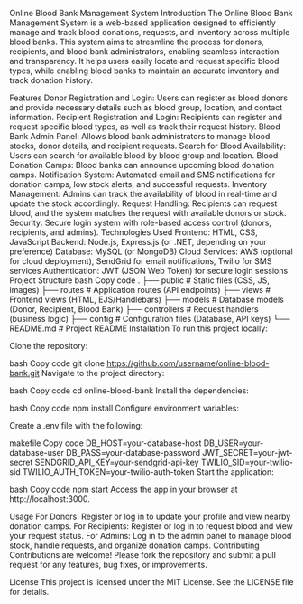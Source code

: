 Online Blood Bank Management System
Introduction
The Online Blood Bank Management System is a web-based application designed to efficiently manage and track blood donations, requests, and inventory across multiple blood banks. This system aims to streamline the process for donors, recipients, and blood bank administrators, enabling seamless interaction and transparency. It helps users easily locate and request specific blood types, while enabling blood banks to maintain an accurate inventory and track donation history.

Features
Donor Registration and Login: Users can register as blood donors and provide necessary details such as blood group, location, and contact information.
Recipient Registration and Login: Recipients can register and request specific blood types, as well as track their request history.
Blood Bank Admin Panel: Allows blood bank administrators to manage blood stocks, donor details, and recipient requests.
Search for Blood Availability: Users can search for available blood by blood group and location.
Blood Donation Camps: Blood banks can announce upcoming blood donation camps.
Notification System: Automated email and SMS notifications for donation camps, low stock alerts, and successful requests.
Inventory Management: Admins can track the availability of blood in real-time and update the stock accordingly.
Request Handling: Recipients can request blood, and the system matches the request with available donors or stock.
Security: Secure login system with role-based access control (donors, recipients, and admins).
Technologies Used
Frontend: HTML, CSS, JavaScript
Backend: Node.js, Express.js (or .NET, depending on your preference)
Database: MySQL (or MongoDB)
Cloud Services: AWS (optional for cloud deployment), SendGrid for email notifications, Twilio for SMS services
Authentication: JWT (JSON Web Token) for secure login sessions
Project Structure
bash
Copy code
.
├── public              # Static files (CSS, JS, images)
├── routes              # Application routes (API endpoints)
├── views               # Frontend views (HTML, EJS/Handlebars)
├── models              # Database models (Donor, Recipient, Blood Bank)
├── controllers         # Request handlers (business logic)
├── config              # Configuration files (Database, API keys)
└── README.md           # Project README
Installation
To run this project locally:

Clone the repository:

bash
Copy code
git clone https://github.com/username/online-blood-bank.git
Navigate to the project directory:

bash
Copy code
cd online-blood-bank
Install the dependencies:

bash
Copy code
npm install
Configure environment variables:

Create a .env file with the following:

makefile
Copy code
DB_HOST=your-database-host
DB_USER=your-database-user
DB_PASS=your-database-password
JWT_SECRET=your-jwt-secret
SENDGRID_API_KEY=your-sendgrid-api-key
TWILIO_SID=your-twilio-sid
TWILIO_AUTH_TOKEN=your-twilio-auth-token
Start the application:

bash
Copy code
npm start
Access the app in your browser at http://localhost:3000.

Usage
For Donors: Register or log in to update your profile and view nearby donation camps.
For Recipients: Register or log in to request blood and view your request status.
For Admins: Log in to the admin panel to manage blood stock, handle requests, and organize donation camps.
Contributing
Contributions are welcome! Please fork the repository and submit a pull request for any features, bug fixes, or improvements.

License
This project is licensed under the MIT License. See the LICENSE file for details.


